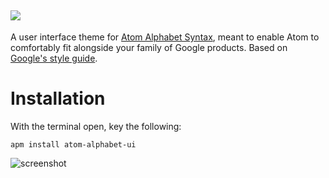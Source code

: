 ![](https://raw.githubusercontent.com/jmcalaway/atom-alphabet-ui/master/alphabet-ui-header.png)
---

A user interface theme for [Atom Alphabet Syntax](https://github.com/jmcalaway/atom-alphabet-syntax), meant to enable Atom to comfortably fit alongside your family of Google products. Based on [Google's style guide](https://www.google.com/design/spec/style/color.html#).

# Installation
With the terminal open, key the following:

```shell
apm install atom-alphabet-ui
```

![screenshot](screenshot-here.png)